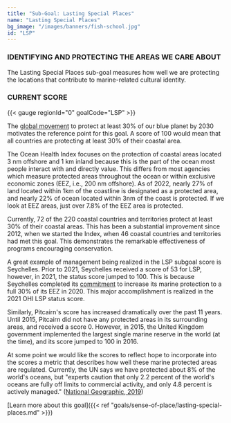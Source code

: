 ```yaml
---
title: "Sub-Goal: Lasting Special Places"
name: "Lasting Special Places"
bg_image: "/images/banners/fish-school.jpg"
id: "LSP"
---
```


### IDENTIFYING AND PROTECTING THE AREAS WE CARE ABOUT
The Lasting Special Places sub-goal measures how well we are protecting the locations that contribute to marine-related cultural identity. 

### CURRENT SCORE

{{< gauge regionId="0" goalCode="LSP" >}}

The [global movement](https://worldoceanday.org/take-action/social-media-toolkit/?gclid=Cj0KCQjwt-6LBhDlARIsAIPRQcK8Aw3Gk9-0D6TyFjVJAlnMRJtcVlgLDwl5Q0BYSGuyYzlPp8q28awaAu-FEALw_wcB) to protect at least 30% of our blue planet by 2030 motivates the reference point for this goal. A score of 100 would mean that all countries are protecting at least 30% of their coastal area. 

The Ocean Health Index focuses on the protection of coastal areas located 3 nm offshore and 1 km inland because this is the part of the ocean most people interact with and directly value. This differs from most agencies which measure protected areas throughout the ocean or within exclusive economic zones (EEZ, i.e., 200 nm offshore). As of 2022, nearly 27% of land located within 1km of the coastline is designated as a protected area, and nearly 22% of ocean located within 3nm of the coast is protected. If we look at EEZ areas, just over 7.8% of the EEZ area is protected.

Currently, 72 of the 220 coastal countries and territories protect at least 30% of their coastal areas. This has been a substantial improvement since 2012, when we started the Index, when 46 coastal countries and territories had met this goal. This demonstrates the remarkable effectiveness of programs encouraging conservation.

A great example of management being realized in the LSP subgoal score is Seychelles. Prior to 2021, Seychelles received a score of 53 for LSP, however, in 2021, the status score jumped to 100. This is because Seychelles completed its [commitment](https://www.nature.org/en-us/about-us/where-we-work/africa/stories-in-africa/seychelles-conservation-commitment-comes-to-life/) to increase its marine protection to a full 30% of its EEZ in 2020. This major accomplishment is realized in the 2021 OHI LSP status score.

Similarly, Pitcairn's score has increased dramatically over the past 11 years. Until 2015, Pitcairn did not have any protected areas in its surrounding areas, and received a score 0. However, in 2015, the United Kingdom government implemented the largest single marine reserve in the world (at the time), and its score jumped to 100 in 2016. 

At some point we would like the scores to reflect hope to incorporate into the scores a metric that describes how well these marine protected areas are regulated. Currently, the UN says we have protected about 8% of the world's oceans, but "experts caution that only 2.2 percent of the world's oceans are fully off limits to commercial activity, and only 4.8 percent is actively managed." ([National Geographic, 2019](https://www.nationalgeographic.com/environment/article/paper-parks-undermine-marine-protected-areas))

[Learn more about this goal]({{< ref "goals/sense-of-place/lasting-special-places.md" >}})